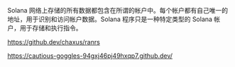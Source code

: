 Solana 网络上存储的所有数据都包含在所谓的帐户中。每个帐户都有自己唯一的地址，用于识别和访问帐户数据。Solana 程序只是一种特定类型的 Solana 帐户，用于存储和执行指令。

https://github.dev/chaxus/ranrs

https://cautious-goggles-94gxj46pj49hxqp7.github.dev/